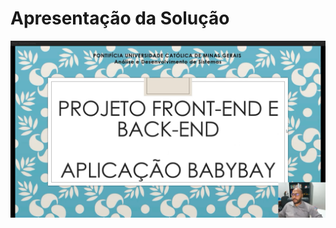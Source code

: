 # Apresentação da Solução

![thumbnail](https://github.com/ICEI-PUC-Minas-PMV-ADS/pmv-ads-2022-1-e2-proj-int-t2-babybay/blob/24e4a8b60aabbba945290ec3db6def505a63be5c/image-readme/Video-humbnail.png)
<a href="https://www.youtube.com/watch?v=OZXhwpcdUhk" target="_blank"></a>
